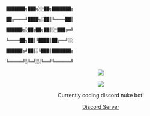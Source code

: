 ```
                  
                                                            ███████╗███╗░░██╗███████╗
                                                            ██╔════╝████╗░██║╚════██║
                                                            ██████╗░██╔██╗██║░░███╔═╝
                                                            ╚════██╗██║╚████║██╔══╝░░
                                                            ██████╔╝██║░╚███║███████╗
                                                            ╚═════╝░╚═╝░░╚══╝╚══════╝   
```
<p align="center">  
<img src="https://cdn.discordapp.com/attachments/952947200864956566/957427051919470612/uncaption.gif">
</p>
<p align="center">  
    <p align="center">
  <img src="https://discord.c99.nl/widget/theme-1/957438978573885451.png"/>
</p>
<p align="center">
Currently coding discord nuke bot!
<p align="center">
    <a href="https://discord.gg/EGjXbqBnPK">Discord Server</a>
